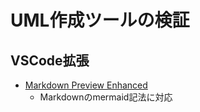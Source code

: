 # UML作成ツールの検証

## VSCode拡張

- [Markdown Preview Enhanced](https://marketplace.visualstudio.com/items?itemName=shd101wyy.markdown-preview-enhanced)
  - Markdownのmermaid記法に対応


